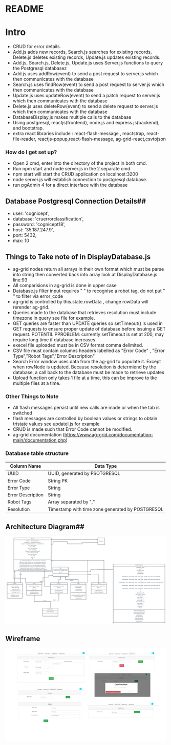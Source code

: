 # README #

# Intro #
* CRUD for error details.
* Add.js adds new records,  Search.js searches for existing records, Delete.js deletes existing records, Update.js updates existing records.
* Add.js, Search.js, Delete.js, Update.js uses Server.js functions to query the Postgresql databasez
* Add.js uses addRow(event) to send a post request to server.js which then communicates with the database
* Search.js uses findRow(event) to send a post request to server.js which then communicates with the database
* Update.js uses updateRow(event) to send a patch request to server.js which then communicates with the database
* Delete.js uses deleteRow(event) to send a delete request to server.js which then communicates with the database
* DatabaseDisplay.js makes multiple calls to the database 
* Using postgresql, reactjs(frontend), node.js and express.js(backend), and bootstrap.
* extra react libraries include : react-flash-message , reactstrap, react-file-reader, reactjs-popup,react-flash-message, ag-grid-react,csvtojson



### How do I get set up? ###
* Open 2 cmd, enter into the directory of the project in both cmd.
* Run npm start and node server.js in the 2 separate cmd
* npm start will start the CRUD application on localhost:3200
* node server.js will establish connection to postgresql database.
* run pgAdmin 4 for a direct interface with the database

## Database Postgresql Connection Details##
* user: 'cognicept',
* database: 'cruerrorclassification',
* password: 'cognicept18',
* host: '35.187.247.9',
* port: 5432,
* max: 10

## Things to Take note of in DisplayDatabase.js ##
* ag-grid nodes return all arrays in their own format which must be parse into string then converted back into array look at DisplayDatabase.js line:93
* All comparisions in ag-grid is done in upper case
* Database.js filter input requires " " to recognise a robot tag, do not put " " to filter via error_code
* ag-grid is controlled by this.state.rowData , change rowData will rerender ag-grid.
* Queries made to the database that retrieves resolution must include timezone in query see file for example.
* GET queries are faster than UPDATE queries so setTimeout() is used  in GET requests to ensure proper update of database before issuing a GET request. POTENTIL PPROBLEM: currently setTimeout is set at 200, may require long time if database increases 
* execel file uploaded must be in CSV format comma delimited.
* CSV file must contain columns headers labelled as "Error Code" , "Error Type","Robot Tags","Error Description"
* Search Error window uses data from the ag-grid to populate it. Except when rowNode is updated. Because resolution is determiend by the database, a call back to the database must be made to retrieve updates
* Upload function only takes 1 file at a time, this can be improve to tke multiple files at a time.

### Other Things to Note ###
* All flash messages persist until new calls are made or when the tab is switched
* flash messages are controlled by boolean values or strings to obtain tristate values see updatel.js for example
* CRUD is made such that Error Code cannot be modified.
* ag-grid documentation (https://www.ag-grid.com/documentation-main/documentation.php)

### Database table structure ###
| Column Name     | Data Type    |
| --------|---------|
| UUID | UUID, generated by PSOTGRESQL |
| Error Code  | String PK |
| Error Type| String |
| Error Description| String |
| Robot Tags | Array separated by ","|
| Resolution | Timestamp with time zone generated by POSTGRESQL|

## Architecture Diagram##
![ArchitectureDiagram](img/architecture_diagram.png)


## Wireframe ##
![Wireframe](img/WireFrame.png)
